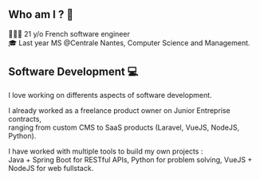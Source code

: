 ## Who am I ? 🤔
🙋🏼‍♂️ 21 y/o French software engineer\
🎓  Last year MS @Centrale Nantes, Computer Science and Management.

##  Software Development 💻
I love working on differents aspects of software development.

I already worked as a freelance product owner on Junior Entreprise contracts, \
ranging from custom CMS to SaaS products (Laravel, VueJS, NodeJS, Python).

I have worked with multiple tools to build my own projects :\
Java + Spring Boot for RESTful APIs, Python for problem solving, VueJS + NodeJS for web fullstack.
